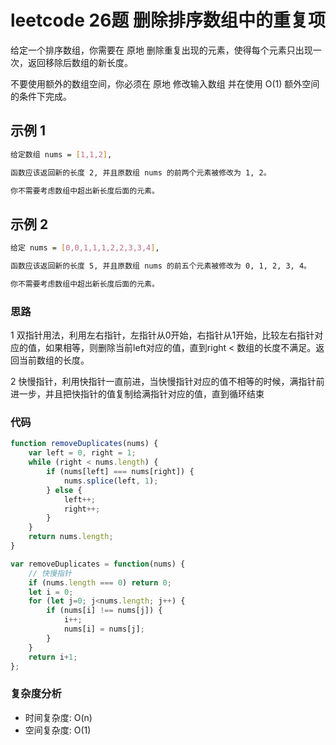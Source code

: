 # leetcode 26题 删除排序数组中的重复项

给定一个排序数组，你需要在 原地 删除重复出现的元素，使得每个元素只出现一次，返回移除后数组的新长度。

不要使用额外的数组空间，你必须在 原地 修改输入数组 并在使用 O(1) 额外空间的条件下完成。

## 示例 1

```bash
给定数组 nums = [1,1,2],

函数应该返回新的长度 2, 并且原数组 nums 的前两个元素被修改为 1, 2。

你不需要考虑数组中超出新长度后面的元素。
```

## 示例 2

```bash
给定 nums = [0,0,1,1,1,2,2,3,3,4],

函数应该返回新的长度 5, 并且原数组 nums 的前五个元素被修改为 0, 1, 2, 3, 4。

你不需要考虑数组中超出新长度后面的元素。
```

### 思路

1 双指针用法，利用左右指针，左指针从0开始，右指针从1开始，比较左右指针对应的值，如果相等，则删除当前left对应的值，直到right < 数组的长度不满足。返回当前数组的长度。

2 快慢指针，利用快指针一直前进，当快慢指针对应的值不相等的时候，满指针前进一步，并且把快指针的值复制给满指针对应的值，直到循环结束

### 代码

```js
function removeDuplicates(nums) {
    var left = 0, right = 1;
    while (right < nums.length) {
        if (nums[left] === nums[right]) {
            nums.splice(left, 1);
        } else {
            left++;
            right++;
        }
    }
    return nums.length;
}

var removeDuplicates = function(nums) {
    // 快慢指针
    if (nums.length === 0) return 0;
    let i = 0;
    for (let j=0; j<nums.length; j++) {
        if (nums[i] !== nums[j]) {
            i++;
            nums[i] = nums[j];
        }
    }
    return i+1;
};
```

### 复杂度分析

- 时间复杂度: O(n)
- 空间复杂度: O(1)
